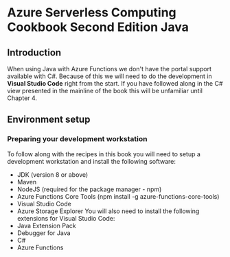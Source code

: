 # Azure Serverless Computing Cookbook Second Edition Java
## Introduction
When using Java with Azure Functions we don't have the portal support available with C#.  Because of this we will need to do the development in **Visual Studio Code** right from the start.  If you have followed along in the C# view presented in the mainline of the book this will be unfamiliar until Chapter 4.
## Environment setup
### Preparing your development workstation
To follow along with the recipes in this book you will need to setup a development workstation and install the following software:
- JDK (version 8 or above)
- Maven
- NodeJS (required for the package manager - npm)
- Azure Functions Core Tools (npm install -g azure-functions-core-tools)
- Visual Studio Code
- Azure Storage Explorer
You will also need to install the following extensions for Visual Studio Code:
- Java Extension Pack
- Debugger for Java
- C#
- Azure Functions